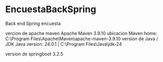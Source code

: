 # EncuestaBackSpring
Back end Spring encuesta

vercion de apache maven
Apache Maven 3.9.10 
ubicacion
Maven home: C:\Program Files\Apache\Maven\apache-maven-3.9.10
version de Java / JDK
Java version: 24.0.1 | C:\Program Files\Java\jdk-24

version de springboot 3.2.5

